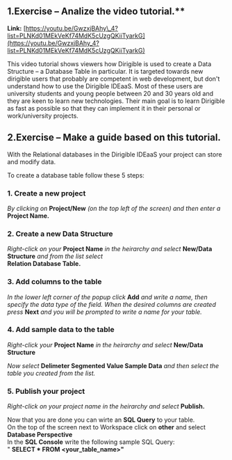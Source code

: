 

## 1.Exercise – Analize the video tutorial.**

**Link:**   [https://youtu.be/GwzxjBAhy\_4?list=PLNKd01MEkVeKf74MdK5cUzgQKiiTyarkG](https://youtu.be/GwzxjBAhy_4?list=PLNKd01MEkVeKf74MdK5cUzgQKiiTyarkG)

This video tutorial shows viewers how Dirigible is used to create a Data Structure – a Database Table in particular. It is targeted towards new dirigible users that probably are competent in web development, but don&#39;t understand how to use the Dirigible IDEaaS. Most of these users are university students and young people between 20 and 30 years old and they are keen to learn new technologies. Their main goal is to learn Dirigible as fast as possible so that they can implement it in their personal or work/university projects.

## 2.Exercise – Make a guide based on this tutorial.

With the Relational databases in the Dirigible IDEaaS your project can store and modify data.

To create a database table follow these 5 steps:

### **1.** Create a new project

_By clicking on_ **Project/New** _(on the top left of the screen) and then enter a_ **Project Name.**

### **2.** Create a new Data Structure

_Right-click on your_ **Project Name** _in the heirarchy and select_ **New/Data Structure** _and from the list select_ <br />**Relation Database Table.**

### **3.** Add columns to the table

_In the lower left corner of the popup click_ **Add** _and write a name, then specify the data type of the field. When the desired columns are created press_ **Next** _and you will be prompted to write a name for your table._

### **4.** Add sample data to the table

_Right-click your_ **Project Name** _in the heirarchy and select_ **New/Data Structure**

_Now select_ **Delimeter Segmented Value Sample Data** _and then select the table you created from the list._

### **5.** Publish your project

_Right-click on your project name in the heirarchy and select_ **Publish.**
<br />

Now that you are done you can wirte an **SQL Query** to your table.<br /> On the top of the screen next to Workspace click on **other** and select **Database Perspective**<br /> In the **SQL Console** write the following sample SQL Query:<br /> &quot; **SELECT \* FROM &lt;your\_table\_name&gt;&quot;**


